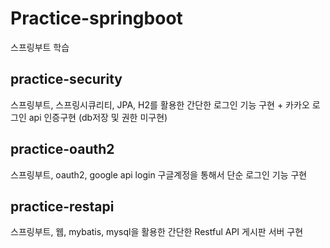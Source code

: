 # Practice-springboot

스프링부트 학습

## practice-security

스프링부트, 스프링시큐리티, JPA, H2를 활용한 간단한 로그인 기능 구현 + 카카오 로그인 api 인증구현 (db저장 및 권한 미구현)

## practice-oauth2

스프링부트, oauth2, google api login 구글계정을 통해서 단순 로그인 기능 구현

## practice-restapi

스프링부트, 웹, mybatis, mysql을 활용한 간단한 Restful API 게시판 서버 구현